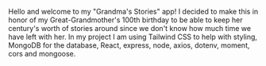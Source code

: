 Hello and welcome to my "Grandma's Stories" app! I decided to make this in honor of my Great-Grandmother's 100th birthday to be able to keep her century's worth of stories around since we don't know how much time we have left with her.
In my project I am using Tailwind CSS to help with styling, MongoDB for the database, React, express, node, axios, dotenv, moment, cors and mongoose.